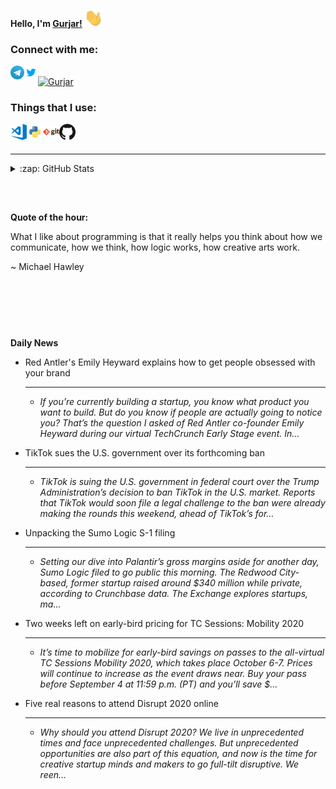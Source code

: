 #### Hello, I'm [Gurjar!](https://GurjarKing.github.io) <img src="https://raw.githubusercontent.com/ABSphreak/ABSphreak/master/gifs/Hi.gif" width="30px"></h2>


### Connect with me:

[<img align="left" alt="Gurjar | Telegram" width="22px" src="https://raw.githubusercontent.com/github/explore/80688e429a7d4ef2fca1e82350fe8e3517d3494d/topics/telegram/telegram.png" />][Telegram]
[<img align="left" alt="Gurjar | Twitter" width="22px" src="https://raw.githubusercontent.com/github/explore/80688e429a7d4ef2fca1e82350fe8e3517d3494d/topics/twitter/twitter.png" />][Twitter]

<br > <a href="https://github.com/GurjarKing"><img src="https://komarev.com/ghpvc/?username=GurjarKing" alt="Gurjar" /></a> <br />

<!-- <br >

![](https://visitor-badge.glitch.me/badge?page_id=GurjarKing)

<br /> -->

### Things that I use:

[<img align="left" alt="Visual Studio Code" width="26px" src="https://raw.githubusercontent.com/github/explore/80688e429a7d4ef2fca1e82350fe8e3517d3494d/topics/visual-studio-code/visual-studio-code.png" />][VSCode]
[<img align="left" alt="Python" width="26px" src="https://raw.githubusercontent.com/github/explore/80688e429a7d4ef2fca1e82350fe8e3517d3494d/topics/python/python.png" />][Python]
[<img align="left" alt="Git" width="26px" src="https://raw.githubusercontent.com/github/explore/80688e429a7d4ef2fca1e82350fe8e3517d3494d/topics/git/git.png" />][Git]
[<img align="left" alt="GitHub" width="26px" src="https://raw.githubusercontent.com/github/explore/78df643247d429f6cc873026c0622819ad797942/topics/github/github.png" />][Github]

<br />
<br />

---
<details>
  <summary>:zap: GitHub Stats</summary>

<img align="left" alt="Gurjar's Github Stats" src="https://github-readme-stats.vercel.app/api?username=GurjarKing&show_icons=true&hide_border=true&count_private=true&include_all_commit=true&theme=algolia" />

</details>

<!-- ### 🔔 My latest tweet
<a href="https://twitter.com/Gurjar_King43" target="_blank">
	<img src="https://github.com/GurjarKing/GurjarKing/raw/master/tweet.png" width="70%" align="center" alt="Click to view on Twitter" title="My latest tweet, as an image"/>
</a> -->
<br>

<pre>

</pre>

**Quote of the hour:**

What I like about programming is that it really helps you think about how we communicate, how we think, how logic works, how creative arts work.

~ Michael Hawley
<pre>

</pre>
<br>
<pre>


</pre>
<strong>Daily News</strong>
  
  - Red Antler's Emily Heyward explains how to get people obsessed with your brand
     <hr/>
     
      - *If you’re currently building a startup, you know what product you want to build. But do you know if people are actually going to notice you? That’s the question I asked of Red Antler co-founder Emily Heyward during our virtual TechCrunch Early Stage event. In…*
     
  - TikTok sues the U.S. government over its forthcoming ban
      <hr/>
      
      - *TikTok is suing the U.S. government in federal court over the Trump Administration’s decision to ban TikTok in the U.S. market. Reports that TikTok would soon file a legal challenge to the ban were already making the rounds this weekend, ahead of TikTok’s for…*
      
  - Unpacking the Sumo Logic S-1 filing
      <hr/>
      
      - *Setting our dive into Palantir’s gross margins aside for another day, Sumo Logic filed to go public this morning. The Redwood City-based, former startup raised around $340 million while private, according to Crunchbase data. The Exchange explores startups, ma…*
      
  - Two weeks left on early-bird pricing for TC Sessions: Mobility 2020
      <hr/>
      
      - *It’s time to mobilize for early-bird savings on passes to the all-virtual TC Sessions Mobility 2020, which takes place October 6-7. Prices will continue to increase as the event draws near. Buy your pass before September 4 at 11:59 p.m. (PT) and you’ll save $…*
       
  - Five real reasons to attend Disrupt 2020 online
      <hr/>
       
       - *Why should you attend Disrupt 2020? We live in unprecedented times and face unprecedented challenges. But unprecedented opportunities are also part of this equation, and now is the time for creative startup minds and makers to go full-tilt disruptive. We reen…*
      

<br />

[VSCode]: https://code.visualstudio.com/
[Python]: https://www.python.org/
[Git]: https://git-scm.com/
[Github]: https://github.com/
[Telegram]: https://t.me/Gurjar_King/
[Twitter]: https://twitter.com/Gurjar_King43/
